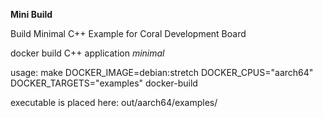 **Mini Build**

Build Minimal C++ Example for Coral Development Board

docker build C++ application *minimal* 

usage:
make DOCKER_IMAGE=debian:stretch DOCKER_CPUS="aarch64" DOCKER_TARGETS="examples" docker-build

executable is placed here:
	out/aarch64/examples/


